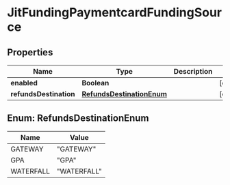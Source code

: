 
# JitFundingPaymentcardFundingSource

## Properties
Name | Type | Description | Notes
------------ | ------------- | ------------- | -------------
**enabled** | **Boolean** |  |  [optional]
**refundsDestination** | [**RefundsDestinationEnum**](#RefundsDestinationEnum) |  |  [optional]


<a name="RefundsDestinationEnum"></a>
## Enum: RefundsDestinationEnum
Name | Value
---- | -----
GATEWAY | &quot;GATEWAY&quot;
GPA | &quot;GPA&quot;
WATERFALL | &quot;WATERFALL&quot;



